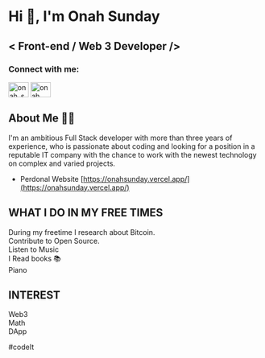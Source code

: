 # Hi 👋, I'm Onah Sunday

## < Front-end / Web 3 Developer />

### Connect with me:
<p align="left">
<a href="https://twitter.com/onah_sunday" target="blank"><img align="center" src="https://raw.githubusercontent.com/rahuldkjain/github-profile-readme-generator/master/src/images/icons/Social/twitter.svg" alt="onah_sunday" height="30" width="40" /></a>
<a href="https://linkedin.com/in/onah sunday" target="blank"><img align="center" src="https://raw.githubusercontent.com/rahuldkjain/github-profile-readme-generator/master/src/images/icons/Social/linked-in-alt.svg" alt="onah sunday" height="30" width="40" /></a>
</p>

## About Me 👨‍💻 <br/>
I'm an ambitious Full Stack developer with more than three years of experience, who is passionate about coding and looking for a position in a reputable IT company with the chance to work with the newest technology on complex and varied projects.  


- Perdonal Website [https://onahsunday.vercel.app/](https://onahsunday.vercel.app/)


## WHAT I DO IN MY FREE TIMES
During my freetime I research about Bitcoin. <br/>
Contribute to Open Source. <br/>
Listen to Music <br/>
I Read books 📚 <br/>
Piano <br/>


## INTEREST
Web3 <br/>
Math <br/>
DApp <br/>



#codeIt
